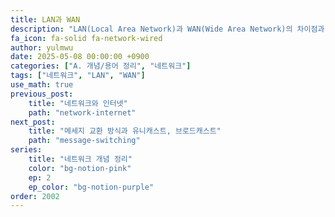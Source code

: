 ```yaml
---
title: LAN과 WAN
description: "LAN(Local Area Network)과 WAN(Wide Area Network)의 차이점과 특징을 알아보자."
fa_icon: fa-solid fa-network-wired
author: yulmwu
date: 2025-05-08 00:00:00 +0900
categories: ["A. 개념/용어 정리", "네트워크"]
tags: ["네트워크", "LAN", "WAN"]
use_math: true
previous_post: 
    title: "네트워크와 인터넷"
    path: "network-internet"
next_post: 
    title: "메세지 교환 방식과 유니캐스트, 브로드캐스트"
    path: "message-switching"
series: 
    title: "네트워크 개념 정리"
    color: "bg-notion-pink"
    ep: 2
    ep_color: "bg-notion-purple"
order: 2002
---
```

